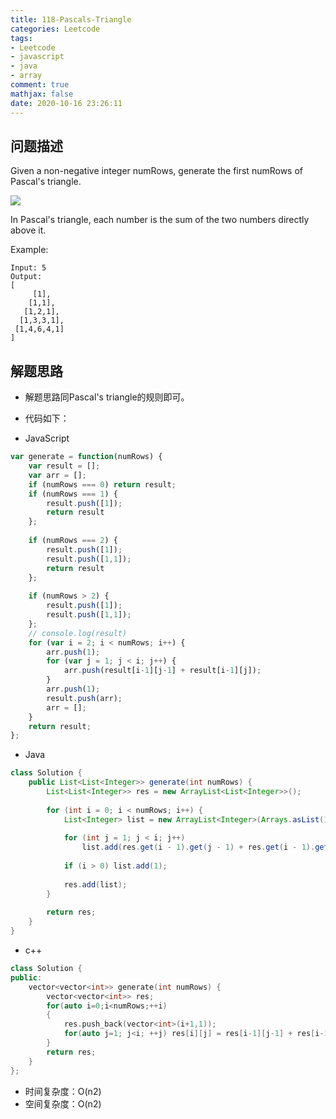 ```yaml
---
title: 118-Pascals-Triangle
categories: Leetcode
tags: 
- Leetcode
- javascript
- java
- array
comment: true
mathjax: false
date: 2020-10-16 23:26:11
---
```


## 问题描述

Given a non-negative integer numRows, generate the first numRows of Pascal's triangle.
<!--more-->

![](https://upload.wikimedia.org/wikipedia/commons/0/0d/PascalTriangleAnimated2.gif)

In Pascal's triangle, each number is the sum of the two numbers directly above it.

Example:

```
Input: 5
Output:
[
     [1],
    [1,1],
   [1,2,1],
  [1,3,3,1],
 [1,4,6,4,1]
]
```

## 解题思路

- 解题思路同Pascal's triangle的规则即可。

- 代码如下：

- JavaScript

```JavaScript
var generate = function(numRows) {
    var result = [];
    var arr = [];
    if (numRows === 0) return result;
    if (numRows === 1) {
        result.push([1]);
        return result
    };
    
    if (numRows === 2) {
        result.push([1]);
        result.push([1,1]);
        return result
    };
    
    if (numRows > 2) {
        result.push([1]);
        result.push([1,1]);
    };
    // console.log(result)
    for (var i = 2; i < numRows; i++) {
        arr.push(1);
        for (var j = 1; j < i; j++) {
            arr.push(result[i-1][j-1] + result[i-1][j]);
        }
        arr.push(1);
        result.push(arr);
        arr = [];
    }
    return result;
};
```

- Java
  
```java
class Solution {
    public List<List<Integer>> generate(int numRows) {
        List<List<Integer>> res = new ArrayList<List<Integer>>();
        
        for (int i = 0; i < numRows; i++) {
            List<Integer> list = new ArrayList<Integer>(Arrays.asList(1));
            
            for (int j = 1; j < i; j++) 
                list.add(res.get(i - 1).get(j - 1) + res.get(i - 1).get(j));
                
            if (i > 0) list.add(1);
            
            res.add(list);
        }
        
        return res;
    }
}
```

- c++

```cpp
class Solution {
public:
    vector<vector<int>> generate(int numRows) {
        vector<vector<int>> res;
        for(auto i=0;i<numRows;++i)
        {
            res.push_back(vector<int>(i+1,1));
            for(auto j=1; j<i; ++j) res[i][j] = res[i-1][j-1] + res[i-1][j];
        }
        return res;
    }
};
```


- 时间复杂度：O(n2)
- 空间复杂度：O(n2)

